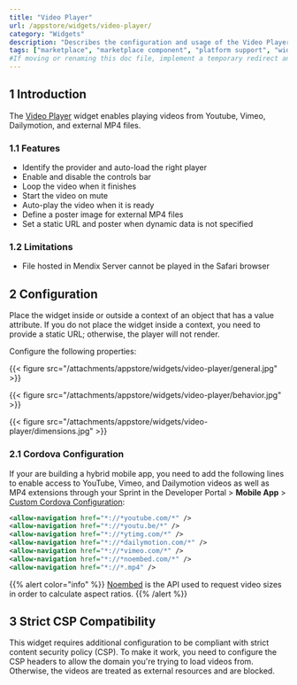 ```yaml
---
title: "Video Player"
url: /appstore/widgets/video-player/
category: "Widgets"
description: "Describes the configuration and usage of the Video Player widget, which is available in the Mendix Marketplace."
tags: ["marketplace", "marketplace component", "platform support", "widget", "video player"]
#If moving or renaming this doc file, implement a temporary redirect and let the respective team know they should update the URL in the product. See Mapping to Products for more details.
---
```


## 1 Introduction

The [Video Player](https://marketplace.mendix.com/link/component/110700/) widget enables playing videos from Youtube, Vimeo, Dailymotion, and external MP4 files.

### 1.1 Features

* Identify the provider and auto-load the right player
* Enable and disable the controls bar
* Loop the video when it finishes
* Start the video on mute
* Auto-play the video when it is ready
* Define a poster image for external MP4 files
* Set a static URL and poster when dynamic data is not specified

### 1.2 Limitations

* File hosted in Mendix Server cannot be played in the Safari browser

## 2 Configuration

Place the widget inside or outside a context of an object that has a value attribute. If you do not place the widget
inside a context, you need to provide a static URL; otherwise, the player will not render.

Configure the following properties:

{{< figure src="/attachments/appstore/widgets/video-player/general.jpg" >}}

{{< figure src="/attachments/appstore/widgets/video-player/behavior.jpg" >}}

{{< figure src="/attachments/appstore/widgets/video-player/dimensions.jpg" >}}

### 2.1 Cordova Configuration

If your are building a hybrid mobile app, you need to add the following lines to enable access to YouTube, Vimeo, and Dailymotion videos as well as MP4 extensions through your Sprint in the Developer Portal > **Mobile App** > [Custom Cordova Configuration](/developerportal/deploy/mobileapp/#custom):

```xml
<allow-navigation href="*://*youtube.com/*" />
<allow-navigation href="*://*youtu.be/*" />
<allow-navigation href="*://*ytimg.com/*" />
<allow-navigation href="*://*dailymotion.com/*" />
<allow-navigation href="*://*vimeo.com/*" />
<allow-navigation href="*://*noembed.com/*" />
<allow-navigation href="*://*.mp4" />
```

{{% alert color="info" %}}
[Noembed](https://noembed.com/) is the API used to request video sizes in order to calculate aspect ratios.
{{% /alert %}}

## 3 Strict CSP Compatibility

This widget requires additional configuration to be compliant with strict content security policy (CSP). To make it work, you need to configure the CSP headers to allow the domain you're trying to load videos from. Otherwise, the videos are treated as external resources and are blocked.
